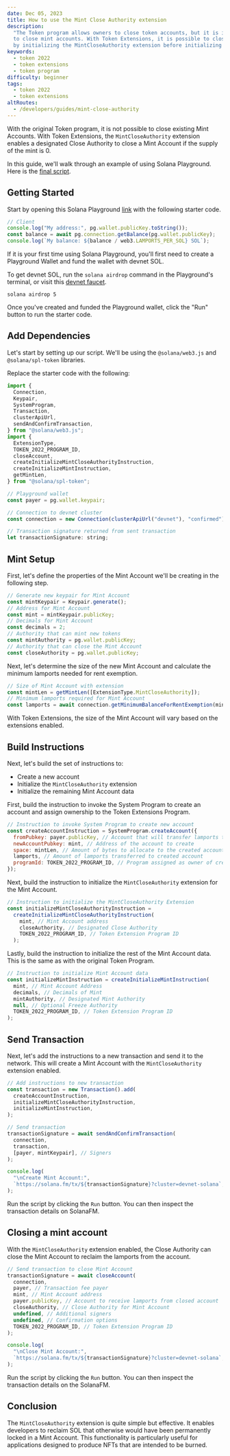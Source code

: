 ```yaml
---
date: Dec 05, 2023
title: How to use the Mint Close Authority extension
description:
  "The Token program allows owners to close token accounts, but it is impossible
  to close mint accounts. With Token Extensions, it is possible to close mints
  by initializing the MintCloseAuthority extension before initializing the mint."
keywords:
  - token 2022
  - token extensions
  - token program
difficulty: beginner
tags:
  - token 2022
  - token extensions
altRoutes:
  - /developers/guides/mint-close-authority
---
```


With the original Token program, it is not possible to close existing Mint
Accounts. With Token Extensions, the `MintCloseAuthority` extension enables a
designated Close Authority to close a Mint Account if the supply of the mint
is 0.

In this guide, we'll walk through an example of using Solana Playground. Here is
the [final script](https://beta.solpg.io/65700c73fb53fa325bfd0c4a).

## Getting Started

Start by opening this Solana Playground
[link](https://beta.solpg.io/656e19acfb53fa325bfd0c46) with the following
starter code.

```javascript
// Client
console.log("My address:", pg.wallet.publicKey.toString());
const balance = await pg.connection.getBalance(pg.wallet.publicKey);
console.log(`My balance: ${balance / web3.LAMPORTS_PER_SOL} SOL`);
```

If it is your first time using Solana Playground, you'll first need to create a
Playground Wallet and fund the wallet with devnet SOL.

To get devnet SOL, run the `solana airdrop` command in the Playground's
terminal, or visit this [devnet faucet](https://faucet.solana.com/).

```
solana airdrop 5
```

Once you've created and funded the Playground wallet, click the "Run" button to
run the starter code.

## Add Dependencies

Let's start by setting up our script. We'll be using the `@solana/web3.js` and
`@solana/spl-token` libraries.

Replace the starter code with the following:

```javascript
import {
  Connection,
  Keypair,
  SystemProgram,
  Transaction,
  clusterApiUrl,
  sendAndConfirmTransaction,
} from "@solana/web3.js";
import {
  ExtensionType,
  TOKEN_2022_PROGRAM_ID,
  closeAccount,
  createInitializeMintCloseAuthorityInstruction,
  createInitializeMintInstruction,
  getMintLen,
} from "@solana/spl-token";

// Playground wallet
const payer = pg.wallet.keypair;

// Connection to devnet cluster
const connection = new Connection(clusterApiUrl("devnet"), "confirmed");

// Transaction signature returned from sent transaction
let transactionSignature: string;
```

## Mint Setup

First, let's define the properties of the Mint Account we'll be creating in the
following step.

```javascript
// Generate new keypair for Mint Account
const mintKeypair = Keypair.generate();
// Address for Mint Account
const mint = mintKeypair.publicKey;
// Decimals for Mint Account
const decimals = 2;
// Authority that can mint new tokens
const mintAuthority = pg.wallet.publicKey;
// Authority that can close the Mint Account
const closeAuthority = pg.wallet.publicKey;
```

Next, let's determine the size of the new Mint Account and calculate the minimum
lamports needed for rent exemption.

```javascript
// Size of Mint Account with extension
const mintLen = getMintLen([ExtensionType.MintCloseAuthority]);
// Minimum lamports required for Mint Account
const lamports = await connection.getMinimumBalanceForRentExemption(mintLen);
```

With Token Extensions, the size of the Mint Account will vary based on the
extensions enabled.

## Build Instructions

Next, let's build the set of instructions to:

- Create a new account
- Initialize the `MintCloseAuthority` extension
- Initialize the remaining Mint Account data

First, build the instruction to invoke the System Program to create an account
and assign ownership to the Token Extensions Program.

```javascript
// Instruction to invoke System Program to create new account
const createAccountInstruction = SystemProgram.createAccount({
  fromPubkey: payer.publicKey, // Account that will transfer lamports to created account
  newAccountPubkey: mint, // Address of the account to create
  space: mintLen, // Amount of bytes to allocate to the created account
  lamports, // Amount of lamports transferred to created account
  programId: TOKEN_2022_PROGRAM_ID, // Program assigned as owner of created account
});
```

Next, build the instruction to initialize the `MintCloseAuthority` extension for
the Mint Account.

```javascript
// Instruction to initialize the MintCloseAuthority Extension
const initializeMintCloseAuthorityInstruction =
  createInitializeMintCloseAuthorityInstruction(
    mint, // Mint Account address
    closeAuthority, // Designated Close Authority
    TOKEN_2022_PROGRAM_ID, // Token Extension Program ID
  );
```

Lastly, build the instruction to initialize the rest of the Mint Account data.
This is the same as with the original Token Program.

```javascript
// Instruction to initialize Mint Account data
const initializeMintInstruction = createInitializeMintInstruction(
  mint, // Mint Account Address
  decimals, // Decimals of Mint
  mintAuthority, // Designated Mint Authority
  null, // Optional Freeze Authority
  TOKEN_2022_PROGRAM_ID, // Token Extension Program ID
);
```

## Send Transaction

Next, let's add the instructions to a new transaction and send it to the
network. This will create a Mint Account with the `MintCloseAuthority` extension
enabled.

```javascript
// Add instructions to new transaction
const transaction = new Transaction().add(
  createAccountInstruction,
  initializeMintCloseAuthorityInstruction,
  initializeMintInstruction,
);

// Send transaction
transactionSignature = await sendAndConfirmTransaction(
  connection,
  transaction,
  [payer, mintKeypair], // Signers
);

console.log(
  "\nCreate Mint Account:",
  `https://solana.fm/tx/${transactionSignature}?cluster=devnet-solana`,
);
```

Run the script by clicking the `Run` button. You can then inspect the
transaction details on SolanaFM.

## Closing a mint account

With the `MintCloseAuthority` extension enabled, the Close Authority can close
the Mint Account to reclaim the lamports from the account.

```javascript
// Send transaction to close Mint Account
transactionSignature = await closeAccount(
  connection,
  payer, // Transaction fee payer
  mint, // Mint Account address
  payer.publicKey, // Account to receive lamports from closed account
  closeAuthority, // Close Authority for Mint Account
  undefined, // Additional signers
  undefined, // Confirmation options
  TOKEN_2022_PROGRAM_ID, // Token Extension Program ID
);

console.log(
  "\nClose Mint Account:",
  `https://solana.fm/tx/${transactionSignature}?cluster=devnet-solana`,
);
```

Run the script by clicking the `Run` button. You can then inspect the
transaction details on the SolanaFM.

## Conclusion

The `MintCloseAuthority` extension is quite simple but effective. It enables
developers to reclaim SOL that otherwise would have been permanently locked in a
Mint Account. This functionality is particularly useful for applications
designed to produce NFTs that are intended to be burned.
